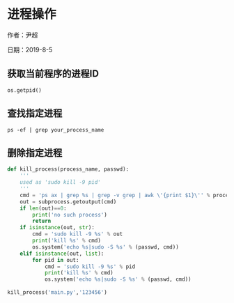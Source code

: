 # 进程操作

作者：尹超

日期：2019-8-5

## 获取当前程序的进程ID

`os.getpid()`

## 查找指定进程

`ps -ef | grep your_process_name`

## 删除指定进程

```python
def kill_process(process_name, passwd):
    '''
    used as 'sudo kill -9 pid'
    '''
    cmd = 'ps ax | grep %s | grep -v grep | awk \'{print $1}\'' % process_name
    out = subprocess.getoutput(cmd)
    if len(out)==0:
        print('no such process')
        return
    if isinstance(out, str):
        cmd = 'sudo kill -9 %s' % out
        print('kill %s' % cmd)
        os.system('echo %s|sudo -S %s' % (passwd, cmd))
    elif isinstance(out, list):
        for pid in out:
            cmd = 'sudo kill -9 %s' % pid
        	print('kill %s' % cmd)
            os.system('echo %s|sudo -S %s' % (passwd, cmd))
            
kill_process('main.py','123456')
```

